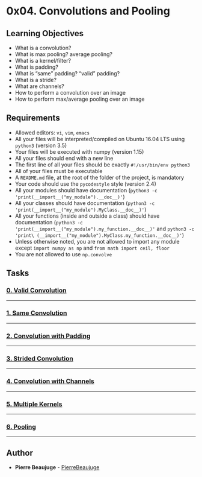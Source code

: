 # 0x04. Convolutions and Pooling

## Learning Objectives

- What is a convolution?
- What is max pooling? average pooling?
- What is a kernel/filter?
- What is padding?
- What is “same” padding? “valid” padding?
- What is a stride?
- What are channels?
- How to perform a convolution over an image
- How to perform max/average pooling over an image

## Requirements

- Allowed editors: `vi`, `vim`, `emacs`
- All your files will be interpreted/compiled on Ubuntu 16.04 LTS using `python3` (version 3.5)
- Your files will be executed with numpy (version 1.15)
- All your files should end with a new line
- The first line of all your files should be exactly `#!/usr/bin/env python3`
- All of your files must be executable
- A `README.md` file, at the root of the folder of the project, is mandatory
- Your code should use the `pycodestyle` style (version 2.4)
- All your modules should have documentation (`python3 -c 'print(__import__("my_module").__doc__)'`)
- All your classes should have documentation (`python3 -c 'print(__import__("my_module").MyClass.__doc__)'`)
- All your functions (inside and outside a class) should have documentation (`python3 -c 'print(__import__("my_module").my_function.__doc__)'` and `python3 -c 'print\
(__import__("my_module").MyClass.my_function.__doc__)'`)
- Unless otherwise noted, you are not allowed to import any module except `import numpy as np` and `from math import ceil, floor`
- You are not allowed to use `np.convolve`

## Tasks

### [0. Valid Convolution](./0-convolve_grayscale_valid.py)

---

### [1. Same Convolution](./1-convolve_grayscale_same.py)

---

### [2. Convolution with Padding](./2-convolve_grayscale_padding.py)

---

### [3. Strided Convolution](./3-convolve_grayscale.py)

---

### [4. Convolution with Channels](./4-convolve_channels.py)

---

### [5. Multiple Kernels](./5-convolve.py)

---

### [6. Pooling](./6-pool.py)

---

## Author

- **Pierre Beaujuge** - [PierreBeaujuge](https://github.com/PierreBeaujuge)